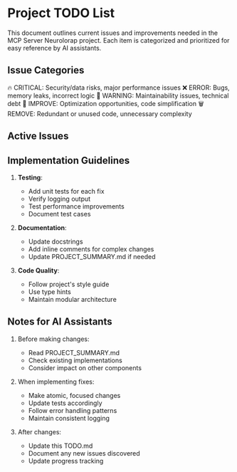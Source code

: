 # Project TODO List

This document outlines current issues and improvements needed in the MCP Server Neurolorap project. Each item is categorized and prioritized for easy reference by AI assistants.

## Issue Categories

🔥 CRITICAL: Security/data risks, major performance issues
❌ ERROR: Bugs, memory leaks, incorrect logic
🚨 WARNING: Maintainability issues, technical debt
🔧 IMPROVE: Optimization opportunities, code simplification
🗑️ REMOVE: Redundant or unused code, unnecessary complexity

## Active Issues

## Implementation Guidelines

1. **Testing**:

   - Add unit tests for each fix
   - Verify logging output
   - Test performance improvements
   - Document test cases

2. **Documentation**:

   - Update docstrings
   - Add inline comments for complex changes
   - Update PROJECT_SUMMARY.md if needed

3. **Code Quality**:
   - Follow project's style guide
   - Use type hints
   - Maintain modular architecture

## Notes for AI Assistants

1. Before making changes:

   - Read PROJECT_SUMMARY.md
   - Check existing implementations
   - Consider impact on other components

2. When implementing fixes:

   - Make atomic, focused changes
   - Update tests accordingly
   - Follow error handling patterns
   - Maintain consistent logging

3. After changes:
   - Update this TODO.md
   - Document any new issues discovered
   - Update progress tracking
